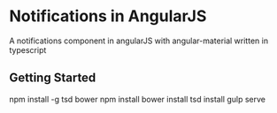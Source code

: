 # Notifications in AngularJS
A notifications component in angularJS with angular-material written in typescript

## Getting Started
npm install -g tsd bower 
npm install
bower install
tsd install
gulp serve


